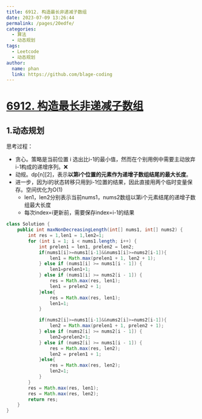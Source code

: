 ```yaml
---
title: 6912. 构造最长非递减子数组
date: 2023-07-09 13:26:44
permalink: /pages/20edfe/
categories:
  - 算法
  - 动态规划
tags:
  - Leetcode
  - 动态规划
author: 
  name: phan
  link: https://github.com/blage-coding
---
```

# [6912. 构造最长非递减子数组](https://leetcode.cn/problems/longest-non-decreasing-subarray-from-two-arrays/)

## 1.动态规划

思考过程：

- 贪心。策略是当前位置 i 选出比i-1的最小值，然而在个别用例中需要主动放弃i-1构成的递增序列。❌
- 动规。dp\[n\]\[2\]，表示**以第i个位置的元素作为递增子数组结尾的最大长度**。
- 进一步，因为i的状态转移只用到i-1位置的结果，因此直接用两个临时变量保存。空间优化为O(1)
  - len1，len2分别表示当前nums1，nums2数组以第i个元素结尾的递增子数组最大长度
  - 每次index=i更新前，需要保存index=i-1的结果

```java
class Solution {
    public int maxNonDecreasingLength(int[] nums1, int[] nums2) {
        int res = 1,len1 = 1,len2=1;
        for (int i = 1; i < nums1.length; i++) {
            int prelen1 = len1, prelen2 = len2;
            if(nums1[i]>=nums1[i-1]&&nums1[i]>=nums2[i-1]){
                len1 = Math.max(prelen1 + 1, len2 + 1);
            } else if (nums1[i] >= nums1[i - 1]) {
                len1=prelen1+1;
            } else if (nums1[i] >= nums2[i - 1]) {
                res = Math.max(res, len1);
                len1 = prelen2 + 1;
            }else{
                res = Math.max(res, len1);
                len1=1;
            }

            if(nums2[i]>=nums1[i-1]&&nums2[i]>=nums2[i-1]){
                len2 = Math.max(prelen1 + 1, prelen2 + 1);
            } else if (nums2[i] >= nums2[i - 1]) {
                len2=prelen2+1;
            } else if (nums2[i] >= nums1[i - 1]) {
                res = Math.max(res, len2);
                len2 = prelen1 + 1;
            }else{
                res = Math.max(res, len2);
                len2=1;
            }
        }
        res = Math.max(res, len1);
        res = Math.max(res, len2);
        return res;
    }
}
```